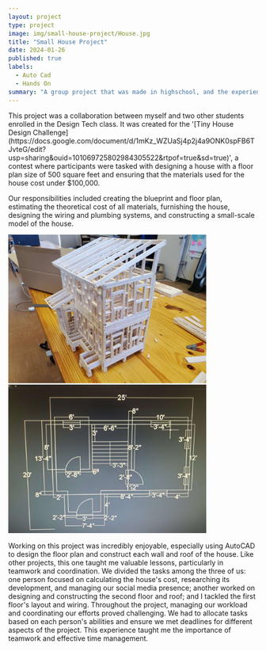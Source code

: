 ```yaml
---
layout: project
type: project
image: img/small-house-project/House.jpg
title: "Small House Project"
date: 2024-01-26
published: true
labels:
  - Auto Cad
  - Hands On
summary: "A group project that was made in highschool, and the experiences I had while making it."
---
```


<p>
This project was a collaboration between myself and two other students enrolled in the Design Tech class. It was created for the '[Tiny House Design Challenge](https://docs.google.com/document/d/1mKz_WZUaSj4p2j4a9ONK0spFB6TJvteG/edit?usp=sharing&ouid=101069725802984305522&rtpof=true&sd=true)', a contest where participants were tasked with designing a house with a floor plan size of 500 square feet and ensuring that the materials used for the house cost under $100,000.

Our responsibilities included creating the blueprint and floor plan, estimating the theoretical cost of all materials, furnishing the house, designing the wiring and plumbing systems, and constructing a small-scale model of the house.
</p>

<p>
  <img width="400px" class="image-fluid" src="https://raw.githubusercontent.com/CJCJsC/CJCJsC.github.io/main/img/small-house-project/20210527_130924.jpg">
   <img width="400px" class="image-fluid" src="https://raw.githubusercontent.com/CJCJsC/CJCJsC.github.io/main/img/small-house-project/20210527_130994.jpg">
</p>

<p>
Working on this project was incredibly enjoyable, especially using AutoCAD to design the floor plan and construct each wall and roof of the house. Like other projects, this one taught me valuable lessons, particularly in teamwork and coordination. We divided the tasks among the three of us: one person focused on calculating the house's cost, researching its development, and managing our social media presence; another worked on designing and constructing the second floor and roof; and I tackled the first floor's layout and wiring. Throughout the project, managing our workload and coordinating our efforts proved challenging. We had to allocate tasks based on each person's abilities and ensure we met deadlines for different aspects of the project. This experience taught me the importance of teamwork and effective time management.
</p>

